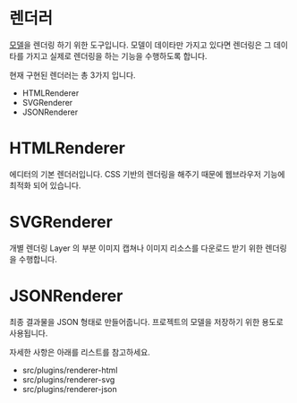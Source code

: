 # 렌더러 

[모델](./Model.md)을 렌더링 하기 위한 도구입니다.  모델이 데이타만 가지고 있다면 렌더링은 그 데이타를 가지고 실제로 렌더링을 하는 기능을 수행하도록 합니다. 

현재 구현된 렌더러는 총 3가지 입니다. 

* HTMLRenderer 
* SVGRenderer 
* JSONRenderer 

# HTMLRenderer 

에디터의 기본 렌더러입니다. CSS 기반의 렌더링을 해주기 때문에 웹브라우저 기능에 최적화 되어 있습니다. 

# SVGRenderer 

개별 렌더링 Layer 의 부분 이미지 캡쳐나 이미지 리소스를 다운로드 받기 위한 렌더링을 수행합니다. 

# JSONRenderer 

최종 결과물을 JSON 형태로 만들어줍니다.  프로젝트의 모델을 저장하기 위한 용도로 사용됩니다. 


자세한 사항은 아래를 리스트를 참고하세요. 
* src/plugins/renderer-html
* src/plugins/renderer-svg 
* src/plugins/renderer-json 